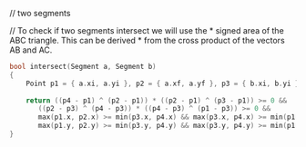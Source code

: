   
// two segments
  
  
// To check if two segments intersect we will use the * signed area of the ABC triangle. This can be derived * from the cross product of the vectors AB and AC. 
 
```cpp
bool intersect(Segment a, Segment b)  
{  
    Point p1 = { a.xi, a.yi }, p2 = { a.xf, a.yf }, p3 = { b.xi, b.yi }, p4 = { b.xf, b.yf };  
  
    return ((p4 - p1) ^ (p2 - p1)) * ((p2 - p1) ^ (p3 - p1)) >= 0 &&  
       ((p2 - p3) ^ (p4 - p3)) * ((p4 - p3) ^ (p1 - p3)) >= 0 &&  
       max(p1.x, p2.x) >= min(p3.x, p4.x) && max(p3.x, p4.x) >= min(p1.x, p2.x) &&  
       max(p1.y, p2.y) >= min(p3.y, p4.y) && max(p3.y, p4.y) >= min(p1.y, p2.y);  
}
```